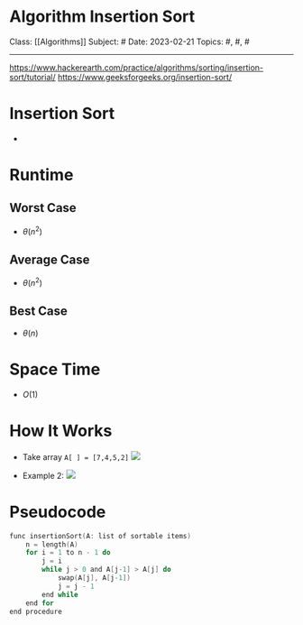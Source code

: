 # Algorithm Insertion Sort
Class: [[Algorithms]]
Subject: #
Date: 2023-02-21
Topics: #, #, # 

---
https://www.hackerearth.com/practice/algorithms/sorting/insertion-sort/tutorial/
https://www.geeksforgeeks.org/insertion-sort/
# Insertion Sort 
- 


# Runtime

## Worst Case
- $\theta(n^2)$

## Average Case
- $\theta(n^2)$

## Best Case
- $\theta(n)$


# Space Time
- $O(1)$


# How It Works

- Take array `A[ ] = [7,4,5,2]`
![](20230221002736.png)

- Example 2:
![](20230221003527.png)


# Pseudocode
```c
func insertionSort(A: list of sortable items)
	n = length(A)
	for i = 1 to n - 1 do
	    j = i
	    while j > 0 and A[j-1] > A[j] do
			swap(A[j], A[j-1])
	        j = j - 1
	    end while
	end for
end procedure
```



